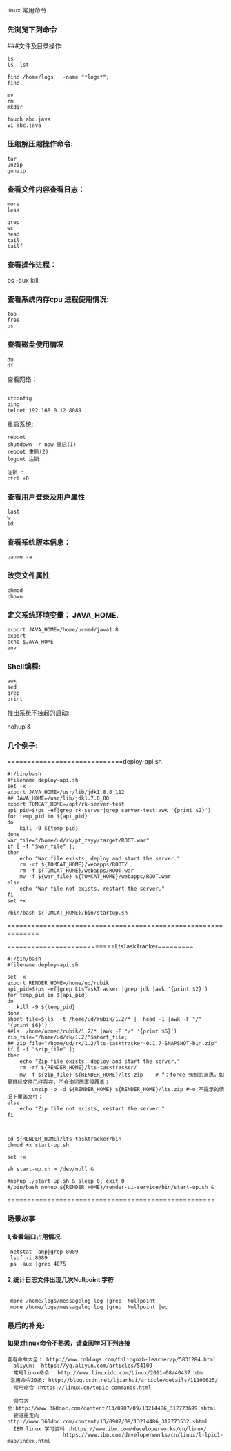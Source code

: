 
linux 常用命令.
### 先浏览下列命令

###文件及目录操作:
```
ls
ls -lst

find /home/logs   -name "*logs*";
find,

mv 
rm 
mkdir 

touch abc.java
vi abc.java
```

### 压缩解压缩操作命令:

```
tar
unzip
gunzip 
```
### 查看文件内容查看日志：
```
more 
less

grep
wc
head
tail
tailf
```

### 查看操作进程：
ps -aux 
kill 

### 查看系统内存cpu 进程使用情况:
```
top
free
ps 
```
### 查看磁盘使用情况
```
du
df
```
查看网络：
```

ifconfig
ping 
telnet 192.168.0.12 8089
```
重启系统:
```
reboot
shutdown -r now 重启(1) 
reboot 重启(2) 
logout 注销 

注销 :
ctrl +D 
```
### 查看用户登录及用户属性
```
last
w
id
```

### 查看系统版本信息：
```
uanme -a
```
### 改变文件属性
```
chmod
chown

```
### 定义系统环境变量： JAVA_HOME.
```
export JAVA_HOME=/home/ucmed/java1.8
export
echo $JAVA_HOME
env

```
### Shell编程:
```
awk
sed
grep 
print
```

推出系统不挂起的启动:

nohup 
&

### 几个例子:

=============================deploy-api.sh
```
#!/bin/bash
#filename deploy-api.sh
set -x
export JAVA_HOME=/usr/lib/jdk1.8.0_112
## JAVA_HOME=/usr/lib/jdk1.7.0_80
export TOMCAT_HOME=/opt/rk-server-test
api_pid=$(ps -ef|grep rk-server|grep server-test|awk '{print $2}')
for temp_pid in ${api_pid}
do 
    kill -9 ${temp_pid}
done
war_file="/home/ud/rk/pt_zsyy/target/ROOT.war"
if [ -f "$war_file" ];
then
    echo "War file exists, deploy and start the server."
    rm -rf ${TOMCAT_HOME}/webapps/ROOT/
    rm -f ${TOMCAT_HOME}/webapps/ROOT.war
    mv -f ${war_file} ${TOMCAT_HOME}/webapps/ROOT.war
else
    echo "War file not exists, restart the server."
fi
set +x

/bin/bash ${TOMCAT_HOME}/bin/startup.sh
```
==============================================================



===========================LtsTaskTracker=========
```
#!/bin/bash
#filename deploy-api.sh

set -x
export RENDER_HOME=/home/ud/rubik
api_pid=$(ps -ef|grep LtsTaskTracker |grep jdk |awk '{print $2}')
for temp_pid in ${api_pid}
do 
   kill -9 ${temp_pid}
done
short_file=$(ls  -t /home/ud/rubik/1.2/* |  head -1 |awk -F "/" '{print $6}')
##ls  /home/ucmed/rubik/1.2/* |awk -F "/" '{print $6}')
zip_file="/home/ud/rk/1.2/"$short_file;
## zip_file="/home/ud/rk/1.2/lts-tasktracker-0.1.7-SNAPSHOT-bin.zip"
if [ -f "$zip_file" ];
then
    echo "Zip file exists, deploy and start the server."
    rm -rf ${RENDER_HOME}/lts-tasktracker/
    mv -f ${zip_file} ${RENDER_HOME}/lts.zip    #-f：force 强制的意思，如果目标文件已经存在，不会询问而直接覆盖；
        unzip -o -d ${RENDER_HOME} ${RENDER_HOME}/lts.zip #-o:不提示的情况下覆盖文件；
else
    echo "Zip file not exists, restart the server."
fi



cd ${RENDER_HOME}/lts-tasktracker/bin
chmod +x start-up.sh

set +x

sh start-up.sh > /dev/null &

#nohup ./start-up.sh & sleep 0; exit 0
#/bin/bash nohup ${RENDER_HOME}/render-ui-service/bin/start-up.sh &
```

====================================================

### 场景故事
#### 1,查看端口占用情况.
```
 netstat -anp|grep 8089
 lsof -i:8089
 ps -aux |grep 4075
```
#### 2,统计日志文件出现几次Nullpoint 字符
```

 more /home/logs/messagelog.log |grep  Nullpoint 
 more /home/logs/messagelog.log |grep  Nullpoint |wc
```

### 最后的补充: 
#### 如果对linux命令不熟悉，请查阅学习下列连接
```
查看命令大全： http://www.cnblogs.com/fnlingnzb-learner/p/5831284.html
  aliyun:  https://yq.aliyun.com/articles/54109
  常用linux命令： http://www.linuxidc.com/Linux/2011-08/40437.htm
 常用命令20条: http://blog.csdn.net/ljianhui/article/details/11100625/
  常用命令 :https://linux.cn/topic-commands.html

  命令大全:http://www.360doc.com/content/13/0907/09/13214486_312773699.shtml
  管道重定向 http://www.360doc.com/content/13/0907/09/13214486_312773532.shtml
  IBM linux 学习资料 :https://www.ibm.com/developerworks/cn/linux/
                  https://www.ibm.com/developerworks/cn/linux/l-lpic1-map/index.html
				  
```  


